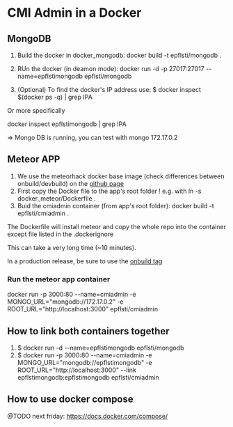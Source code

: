 # CMI Admin in a Docker

## MongoDB

1. Build the docker in docker_mongodb:
docker build -t epflsti/mongodb .

2. RUn the docker (in deamon mode):
docker run -d -p 27017:27017 --name=epflstimongodb epflsti/mongodb

3. (Optional) To find the docker's IP address use:
$ docker inspect $(docker ps -q) | grep IPA

Or more specifically

docker inspect epflstimongodb | grep IPA

=> Mongo DB is running, you can test with
mongo 172.17.0.2


## Meteor APP
1. We use the meteorhack docker base image (check differences between onbuild/devbuild) on the [github page](https://github.com/meteorhacks/meteord)
1. First copy the Docker file to the app's root folder ! e.g. with ln -s docker_meteor/Dockerfile .
1. Buid the cmiadmin container (from app's root folder):
docker build -t epflsti/cmiadmin .

The Dockerfile will install meteor and copy the whole repo into the container except file listed in the .dockerignore

This can take a very long time (~10 minutes).

In a production release, be sure to use the [onbuild tag](https://github.com/meteorhacks/meteord#stop-downloading-meteor-each-and-every-time-mostly-in-development)


### Run the meteor app container

docker run -p 3000:80 --name=cmiadmin -e MONGO_URL="mongodb://172.17.0.2" -e ROOT_URL="http://localhost:3000"  epflsti/cmiadmin



## How to link both containers together

1. $ docker run -d --name=epflstimongodb epflsti/mongodb
1. $ docker run -p 3000:80 --name=cmiadmin -e MONGO_URL="mongodb://epflstimongodb" -e ROOT_URL="http://localhost:3000" --link epflstimongodb:epflstimongodb  epflsti/cmiadmin



## How to use docker compose

@TODO next friday: https://docs.docker.com/compose/

